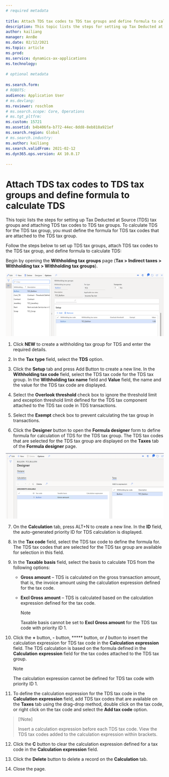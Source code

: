 ```yaml
---
# required metadata

title: Attach TDS tax codes to TDS tax groups and define formula to calculate TDS
description: This topic lists the steps for setting up Tax Deducted at Source (TDS) tax groups and attaching TDS tax codes to TDS tax groups. To calculate TDS for the TDS tax group, you must define the formula for TDS tax codes that are attached to the TDS tax group.
author: kailiang
manager: AnnBe
ms.date: 02/12/2021
ms.topic: article
ms.prod: 
ms.service: dynamics-ax-applications
ms.technology: 

# optional metadata

ms.search.form: 
# ROBOTS: 
audience: Application User
# ms.devlang: 
ms.reviewer: roschlom
# ms.search.scope: Core, Operations
# ms.tgt_pltfrm: 
ms.custom: 15721
ms.assetid: b4b406fa-b772-44ec-8dd8-8eb818a921ef
ms.search.region: Global
# ms.search.industry: 
ms.author: kailiang
ms.search.validFrom: 2021-02-12
ms.dyn365.ops.version: AX 10.0.17

---
```


# Attach TDS tax codes to TDS tax groups and define formula to calculate TDS

This topic lists the steps for setting up Tax Deducted at Source (TDS) tax groups and attaching TDS tax codes to TDS tax groups. To calculate TDS for the TDS tax group, you must define the formula for TDS tax codes that are attached to the TDS tax group.

Follow the steps below to set up TDS tax groups, attach TDS tax codes to the TDS tax group, and define formula to calculate TDS:

 Begin by opening the **Withholding tax groups** page (**Tax > Indirect taxes > Withholding tax > Withholding tax groups**).

[![Withholding tax groups](./media/apac-ind-TDS-29.png)](./media/apac-ind-TDS-29.png)

1. Click **NEW** to create a withholding tax group for TDS and enter the required details.

2. In the **Tax** **type** field, select the **TDS** option.

3. Click the **Setup** tab and press Add Button to create a new line. In the **Withholding tax code** field, select the TDS tax code for the TDS tax group. In the **Withholding tax name** field and **Value** field, the name and the value for the TDS tax code are displayed. 

4. Select the **Overlook threshold** check box to ignore the threshold limit and exception threshold limit defined for the TDS tax component attached to the TDS tax code in TDS transactions.

5. Select the **Exempt** check box to prevent calculating the tax group in transactions. 

6. Click the **Designer** button to open the **Formula designer** form to define formula for calculation of TDS for the TDS tax group. The TDS tax codes that are selected for the TDS tax group are displayed on the **Taxes** tab of the **Formula designer** page. 

[![Designer](./media/apac-ind-TDS-30.png)](./media/apac-ind-TDS-30.png)

7. On the **Calculation** tab, press ALT+N to create a new line. In the **ID** field, the auto-generated priority ID for TDS calculation is displayed.

8. In the **Tax code** field, select the TDS tax code to define the formula for. The TDS tax codes that are selected for the TDS tax group are available for selection in this field.

9. In the **Taxable** **basis** field, select the basis to calculate TDS from the following options:

   - **Gross amount** – TDS is calculated on the gross transaction amount, that is, the invoice amount using the calculation expression defined for the tax code.

   - **Excl Gross amount** – TDS is calculated based on the calculation expression defined for the tax code.

      > [!NOTE]
      > Taxable basis cannot be set to **Excl Gross amount** for the TDS tax code with priority ID 1. 

10. Click the **+** button, **-** button, ***** button, or **/** button to insert the calculation expression for TDS tax code in the **Calculation** **expression** field. The TDS calculation is based on the formula defined in the **Calculation** **expression** field for the tax codes attached to the TDS tax group.

    > [!Note]
    > The calculation expression cannot be  defined for TDS tax code with priority ID 1.  

11. To define the calculation expression for the TDS tax code in the **Calculation** **expression** field, add TDS tax codes that are available on the **Taxes** tab using the drag-drop method, double click on the tax code, or right click on the tax code and select the **Add tax code** option.

>   [!Note]
>
>   Insert a calculation expression before  each TDS tax code.  View the TDS tax codes added to the calculation  expression within brackets.  

12. Click the **C** button to clear the calculation expression defined for a tax code in the **Calculation expression** field.

13. Click the **Delete** button to delete a record on the **Calculation** tab.

14. Close the page.
